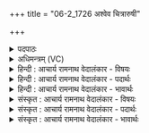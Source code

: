 +++
title = "06-2_1726 अश्वेव चित्रारुषी"

+++
<details><summary>पदपाठः</summary>

अ꣡श्वा꣢꣯। इ꣣व। चित्रा꣢। अ꣡रु꣢꣯षी। मा꣣ता꣢। ग꣡वा꣢꣯म्। ऋ꣣ता꣡व꣢री। स꣡खा꣢꣯। स। खा꣣। भूत्। अश्वि꣡नोः꣢। उ꣣षाः꣢। १७२६।
</details>

<details><summary>अधिमन्त्रम् (VC)</summary>

- उषाः
- वामदेवो गौतमः
- गायत्री
- षड्जः
</details>

<details><summary>हिन्दी : आचार्य रामनाथ वेदालंकार - विषयः</summary>

आगे फिर उसी विषय को कहा गया है।
</details>

<details><summary>हिन्दी : आचार्य रामनाथ वेदालंकार - पदार्थः</summary>

पदार्थान्वय -  प्रथम—प्राकृतिक उषा के पक्ष में। (अश्वा इव) आकाश-व्यापी बिजली के समान (चित्रा) चित्र-विचित्र रंगवाली, (अरुषी) चमकीली, (गवां माता) किरणों की जननी, (ऋतावरी) सत्य नियमवाली (उषाः) उषा (अश्विनोः) आकाश और भूमि की (सखा) सहचरी (अभूत्) हो गयी है ॥ द्वितीय—दिव्य उषा के पक्ष में। (अश्वा इव) व्याप्त विद्युत् के समान (चित्रा) अद्भुत, (अरुषी) हिंसा न करनेवाली, (गवां माता) अध्यात्म-रश्मियों की माता (ऋतावरी) सत्यमयी (उषाः) ऋतम्भरा प्रज्ञा (अश्विनोः) आत्मा और मन की (सखा) सहचरी (अभूत्) हो गयी है ॥२॥ यहाँ श्लेष और उपमा अलङ्कार हैं ॥२॥
</details>

<details><summary>हिन्दी : आचार्य रामनाथ वेदालंकार - भावार्थः</summary>

भावार्थ -  जैसे अटल नियम से प्रतिदिन उदित होती हुई प्रकाशवती प्राकृतिक उषा आकाश-भूमि में व्याप जाती है,वैसे ही योगमार्ग में सत्यमयी ऋतम्भरा प्रज्ञा योगसाधक के आत्मा और मन को व्याप लेती है ॥२॥
</details>

<details><summary>संस्कृत : आचार्य रामनाथ वेदालंकार - विषयः</summary>

अथ पुनरपि तमेव विषयमाह।
</details>

<details><summary>संस्कृत : आचार्य रामनाथ वेदालंकार - पदार्थः</summary>

पदार्थान्वय -  प्रथमः—प्राकृतिक्या उषसः पक्षे। पश्यत, (अश्वा इव) अतरिक्षव्यापिनी विद्युदिव (चित्रा) चित्रवर्णा, (अरुषी) आरोचमाना। [अरुषीः आरोचनात्। निरु० १२।७।] (गवाम् माता) रश्मीनां जननी, (ऋतावरी) सत्यनियमवती। [अत्र छन्दसीवनिपौ वा०, अ० ५।२।१०९ इति वनिप्। ‘वनो र च’ अ० ४।१।७ इति स्त्रियां ङीष् नकारस्य रेफश्च। ‘अन्येषामपि दृश्यते।’ अ० ६।३।१३७ इति ऋतस्य दीर्घान्तादेशः।] (उषाः) प्रभातकान्तिः (अश्विनोः) द्यावापृथिव्योः (सखा) सखी, सहचारिणी (अभूत्) अजायत। [सखिशब्दस्य स्त्रियां सखी इति प्राप्ते, छन्दसि स्त्रियामपि ‘अनङ् सौ’ अ० ७।१।९३ इत्यनङि सखा इति रूपं भवति] ॥ द्वितीयः—दिव्याया उषसः पक्षे। (अश्वा इव) व्यापिनी विद्युदिव (चित्रा) अद्भुता, (अरुषी) अहिंसिका। [रोषति हिनस्तीति रुषी, न रुषी अरुषी। रुष हिंसार्थः, भ्वादिः।] (गवाम् माता) अध्यात्मकिरणानां जननी, (ऋतावरी) ऋतमयी (उषाः) ऋतम्भरा प्रज्ञा (अश्विनोः) आत्ममनसोः (सखा) सहचारिणी (अभूत्) अजायत ॥२॥२ अत्र श्लेष उपमा चालङ्कारः ॥२॥
</details>

<details><summary>संस्कृत : आचार्य रामनाथ वेदालंकार - भावार्थः</summary>

भावार्थ -  यथा सत्यनियमेन प्रत्यहमुदीयमाना दीप्तिमती प्राकृतिक्युषा द्यावापृथिव्यौ व्याप्नोति तथैव योगमार्गे सत्यमयी ऋतम्भरा प्रज्ञा योगसाधकस्यात्ममनसी व्याप्नोति ॥२॥
</details>